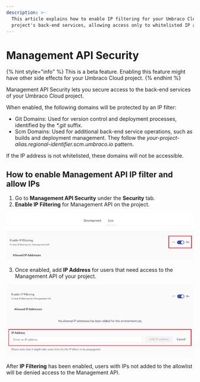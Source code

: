 ```yaml
---
description: >-
  This article explains how to enable IP filtering for your Umbraco Cloud
  project's back-end services, allowing access only to whitelisted IP addresses.
---
```


# Management API Security

{% hint style="info" %}
This is a beta feature. Enabling this feature might have other side effects for your Umbraco Cloud project.
{% endhint %}

Management API Security lets you secure access to the back-end services of your Umbraco Cloud project.

When enabled, the following domains will be protected by an IP filter:

* Git Domains: Used for version control and deployment processes, identified by the _\*.git_ suffix.
* Scm Domains: Used for additional back-end service operations, such as builds and deployment management. They follow the _your-project-alias.regional-identifier.scm.umbraco.io_ pattern.

If the IP address is not whitelisted, these domains will not be accessible.

## How to enable Management API IP filter and allow IPs

1. Go to **Management API Security** under the **Security** tab.
2. **Enable IP Filtering** for Management API on the project.

![Enable Management API IP Filtering](../../build-and-customize-your-solution/set-up-your-project/project-settings/images/management_api_security.png)

3. Once enabled, add **IP Address** for users that need access to the Management API of your project.

![Allow IPs for your Umbraco Cloud Project's back-end services](../../build-and-customize-your-solution/set-up-your-project/project-settings/images/management_api_security_allow_ip.png)

After **IP Filtering** has been enabled, users with IPs not added to the allowlist will be denied access to the Management API.
